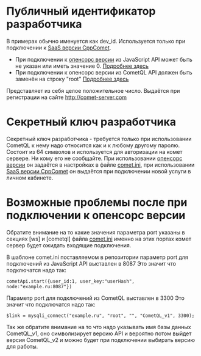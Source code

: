 
# Публичный идентификатор разработчика

В примерах обычно именуется как dev_id. Используется только при подключении к  [SaaS версии CppComet](https://comet-server.com). 
  * При подключении к  [опенсорс версии](https://github.com/CppComet/comet-server) из JavaScript API может быть не указан или иметь значение 0. [Подробнее здесь](https://comet-server.com/wiki/doku.php/comet:saas#при_подключении_из_javascript_api)
  * При подключении к опенсорс версии из CometQL API должен быть заменён на строку "root" [Подробнее здесь](https://comet-server.com/wiki/doku.php/comet:saas#при_подключении_из_cometql)

Представляет из себя целое положительное число. Выдаётся при регистрации на сайте http://comet-server.com 

# Секретный ключ разработчика

Секретный ключ разработчика - требуется только при использовании CometQL к нему надо относится как и к любому другому паролю. Состоит из 64 символов и используется для авторизации на комет сервере. Ни кому его не сообщайте.
При использовании [опенсорс версии](https://github.com/CppComet/comet-server) он задаётся в настройках в файле [comet.ini](/docs/RU/%D0%90%D0%B4%D0%BC%D0%B8%D0%BD%D0%B8%D1%81%D1%82%D1%80%D0%B8%D1%80%D0%BE%D0%B2%D0%B0%D0%BD%D0%B8%D0%B5/%D0%A4%D0%B0%D0%B9%D0%BB%20comet.ini.md), при использовании [SaaS версии CppComet](https://comet-server.com) он выдаётся при подключении новой услуги в личном кабинете. 

# Возможные проблемы после при подключении к  опенсорс версии
 
Обратите внимание на то какие значения параметра port указаны в секциях [ws] и [cometql] файла [comet.ini](/docs/RU/%D0%90%D0%B4%D0%BC%D0%B8%D0%BD%D0%B8%D1%81%D1%82%D1%80%D0%B8%D1%80%D0%BE%D0%B2%D0%B0%D0%BD%D0%B8%D0%B5/%D0%A4%D0%B0%D0%B9%D0%BB%20comet.ini.md) именно на этих  портах комет сервер будет ожидать входящие подключения.

В шаблоне comet.ini поставляемом в репозитории параметр port  для подключений из JavaScript API выставлен в 8087
Это значит что подключатся надо так:

```
cometApi.start({user_id:1, user_key:"userHash", node:"example.ru:8087"})
```


Параметр port  для подключений из CometQL выставлен в 3300
Это значит что подключатся надо так:

```
$link = mysqli_connect("example.ru", "root", "", "CometQL_v1", 3300);
```


Так же обратите внимание на то что надо указывать имя базы данных CometQL_v1, оно символизирует версию API и вероятно потом выйдет версия CometQL_v2 и можно будет при подключении выбирать версию для работы.




